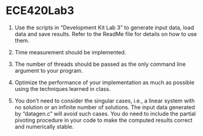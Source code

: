 # ECE420Lab3

1. Use the scripts in “Development Kit Lab 3” to generate input data, load
data and save results. Refer to the ReadMe file for details on how to use
them.

2. Time measurement should be implemented.

3. The number of threads should be passed as the only command line argument
to your program.

4. Optimize the performance of your implementation as much as possible using
the techniques learned in class.

5. You don’t need to consider the singular cases, i.e., a linear system with
no solution or an infinite number of solutions. The input data generated
by “datagen.c” will avoid such cases. You do need to include the partial
pivoting procedure in your code to make the computed results correct and
numerically stable.